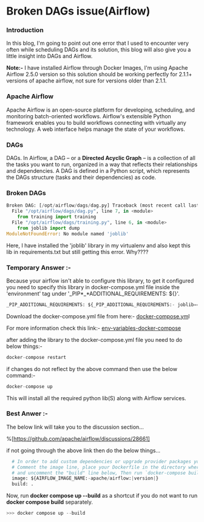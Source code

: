 # Broken DAGs issue(Airflow)

### Introduction

In this blog, I'm going to point out one error that I used to encounter very often while scheduling DAGs and its solution, this blog will also give you a little insight into DAGs and Airflow.

**Note:-** I have installed Airflow through Docker Images, I'm using Apache Airflow 2.5.0 version so this solution should be working perfectly for 2.1.1+ versions of apache airflow, not sure for versions older than 2.1.1.

### Apache Airflow

Apache Airflow is an open-source platform for developing, scheduling, and monitoring batch-oriented workflows. Airflow's extensible Python framework enables you to build workflows connecting with virtually any technology. A web interface helps manage the state of your workflows.

### DAGs

DAGs. In Airflow, a DAG – or a **Directed Acyclic Graph** – is a collection of all the tasks you want to run, organized in a way that reflects their relationships and dependencies. A DAG is defined in a Python script, which represents the DAGs structure (tasks and their dependencies) as code.

### Broken DAGs

```python
Broken DAG: [/opt/airflow/dags/dag.py] Traceback (most recent call last):
  File "/opt/airflow/dags/dag.py", line 7, in <module>
    from training import training
  File "/opt/airflow/dags/training.py", line 6, in <module>
    from joblib import dump
ModuleNotFoundError: No module named 'joblib'
```

Here, I have installed the 'joblib' library in my virtualenv and also kept this lib in requirements.txt but still getting this error. Why????

### Temporary Answer :-

Because your airflow isn't able to configure this library, to get it configured you need to specify this library in docker-compose.yml file inside the 'environment' tag under '\_PIP\*\_\*ADDITIONAL\_REQUIREMENTS: ${}'.

```python
_PIP_ADDITIONAL_REQUIREMENTS: ${_PIP_ADDITIONAL_REQUIREMENTS:- joblib==1.2.0}
```

Download the docker-compose.yml file from here:- [docker-compose.ym](https://airflow.apache.org/docs/apache-airflow/stable/docker-compose.yaml)l

For more information check this link:- [env-variables-docker-compose](https://airflow.apache.org/docs/apache-airflow/stable/howto/docker-compose/index.html)

after adding the library to the docker-compose.yml file you need to do below things:-

```python
docker-compose restart
```

if changes do not reflect by the above command then use the below command:-

```python
docker-compose up
```

This will install all the required python lib(S) along with Airflow services.

### Best Anwer :-

The below link will take you to the discussion section...

%[https://github.com/apache/airflow/discussions/28661] 

if not going through the above link then do the below things...

```python
  # In order to add custom dependencies or upgrade provider packages you can use your extended image.
  # Comment the image line, place your Dockerfile in the directory where you placed the docker-compose.yaml
  # and uncomment the "build" line below, Then run `docker-compose build` to build the images.
  image: ${AIRFLOW_IMAGE_NAME:-apache/airflow:|version|}
  build: .
```

Now, run **docker compose up --build** as a shortcut if you do not want to run **docker compose build** separately.

```python
>>> docker compose up --build 
```